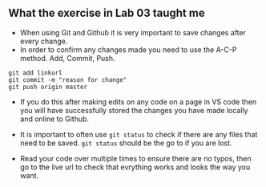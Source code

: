 ## What the exercise in Lab 03 taught me

* When using Git and Github it is very important to save changes after every change.
* In order to confirm any changes made you need to use the A-C-P method. Add, Commit, Push.
```
git add linkurl
git commit -m "reason for change" 
git push origin master
```
* If you do this after making edits on any code on a page in VS code then you will have successfully stored the changes you have made locally and online to Github.

* It is important to often use `git status` to check if there are any files that need to be saved. `git status` should be the go to if you are lost.

* Read your code over multiple times to ensure there are no typos, then go to the live url to check that evrything works and looks the way you want. 